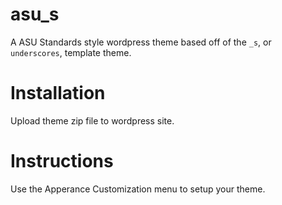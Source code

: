 asu_s
===

A ASU Standards style wordpress theme based off of the  `_s`, or `underscores`, template theme.

# Installation
Upload theme zip file to wordpress site.

# Instructions
Use the Apperance Customization menu to setup your theme.

